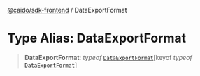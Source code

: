 [@caido/sdk-frontend](../index.md) / DataExportFormat

# Type Alias: DataExportFormat

> **DataExportFormat**: *typeof* [`DataExportFormat`](../variables/DataExportFormat.md)\[keyof *typeof* [`DataExportFormat`](../variables/DataExportFormat.md)\]

